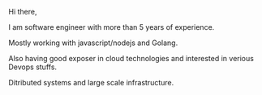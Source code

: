 Hi there, 

I am software engineer with more than 5 years of experience. 

Mostly working with javascript/nodejs and Golang. 

Also having good exposer in cloud technologies and interested in verious Devops stuffs.

Ditributed systems and large scale infrastructure.
